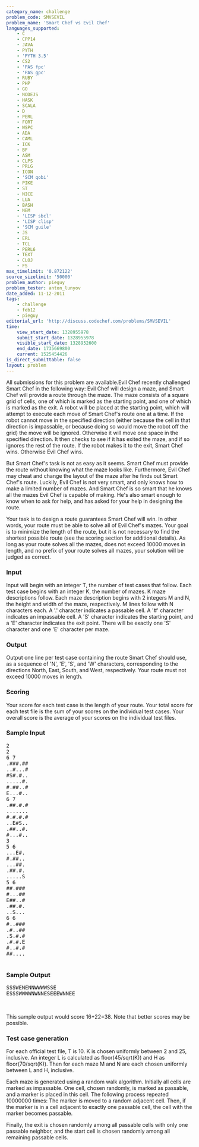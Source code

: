 ```yaml
---
category_name: challenge
problem_code: SMVSEVIL
problem_name: 'Smart Chef vs Evil Chef'
languages_supported:
    - C
    - CPP14
    - JAVA
    - PYTH
    - 'PYTH 3.5'
    - CS2
    - 'PAS fpc'
    - 'PAS gpc'
    - RUBY
    - PHP
    - GO
    - NODEJS
    - HASK
    - SCALA
    - D
    - PERL
    - FORT
    - WSPC
    - ADA
    - CAML
    - ICK
    - BF
    - ASM
    - CLPS
    - PRLG
    - ICON
    - 'SCM qobi'
    - PIKE
    - ST
    - NICE
    - LUA
    - BASH
    - NEM
    - 'LISP sbcl'
    - 'LISP clisp'
    - 'SCM guile'
    - JS
    - ERL
    - TCL
    - PERL6
    - TEXT
    - CLOJ
    - FS
max_timelimit: '0.872122'
source_sizelimit: '50000'
problem_author: pieguy
problem_tester: anton_lunyov
date_added: 11-12-2011
tags:
    - challenge
    - feb12
    - pieguy
editorial_url: 'http://discuss.codechef.com/problems/SMVSEVIL'
time:
    view_start_date: 1328955978
    submit_start_date: 1328955978
    visible_start_date: 1328952600
    end_date: 1735669800
    current: 1525454426
is_direct_submittable: false
layout: problem
---
```

All submissions for this problem are available.Evil Chef recently challenged Smart Chef in the following way: Evil Chef will design a maze, and Smart Chef will provide a route through the maze. The maze consists of a square grid of cells, one of which is marked as the starting point, and one of which is marked as the exit. A robot will be placed at the starting point, which will attempt to execute each move of Smart Chef's route one at a time. If the robot cannot move in the specified direction (either because the cell in that direction is impassable, or because doing so would move the robot off the grid) the move will be ignored. Otherwise it will move one space in the specified direction. It then checks to see if it has exited the maze, and if so ignores the rest of the route. If the robot makes it to the exit, Smart Chef wins. Otherwise Evil Chef wins.

But Smart Chef's task is not as easy as it seems. Smart Chef must provide the route without knowing what the maze looks like. Furthermore, Evil Chef may cheat and change the layout of the maze after he finds out Smart Chef's route. Luckily, Evil Chef is not very smart, and only knows how to make a limited number of mazes. And Smart Chef is so smart that he knows all the mazes Evil Chef is capable of making. He's also smart enough to know when to ask for help, and has asked for your help in designing the route.

Your task is to design a route guarantees Smart Chef will win. In other words, your route must be able to solve all of Evil Chef's mazes. Your goal is to minimize the length of the route, but it is not necessary to find the shortest possible route (see the scoring section for additional details). As long as your route solves all the mazes, does not exceed 10000 moves in length, and no prefix of your route solves all mazes, your solution will be judged as correct.

### Input

Input will begin with an integer T, the number of test cases that follow. Each test case begins with an integer K, the number of mazes. K maze descriptions follow. Each maze description begins with 2 integers M and N, the height and width of the maze, respectively. M lines follow with N characters each. A '.' character indicates a passable cell. A '#' character indicates an impassable cell. A 'S' character indicates the starting point, and a 'E' character indicates the exit point. There will be exactly one 'S' character and one 'E' character per maze.

### Output

Output one line per test case containing the route Smart Chef should use, as a sequence of 'N', 'E', 'S', and 'W' characters, corresponding to the directions North, East, South, and West, respectively. Your route must not exceed 10000 moves in length.

### Scoring

Your score for each test case is the length of your route. Your total score for each test file is the sum of your scores on the individual test cases. Your overall score is the average of your scores on the individual test files.

### Sample Input

<pre>2
2
6 7
.###.##
..#...#
#S#.#..
.....#.
#.##..#
E...#..
6 7
.##.#.#
.......
#.#.#.#
..E#S..
.##..#.
#...#..
3
5 6
...E#.
#.##..
...##.
.##.#.
.....S
5 6
##.###
#...##
E##..#
.##.#.
..S...
6 6
#..###
.#..##
.S.#.#
.#.#.E
#..#.#
##....

</pre>
### Sample Output

<pre>SSSWENENNWWWWSSE
ESSSWWWWNWNNESEEEWNNEE


</pre>
This sample output would score 16+22=38. Note that better scores may be possible.

### Test case generation

For each official test file, T is 10. K is chosen uniformly between 2 and 25, inclusive. An integer L is calculated as floor(45/sqrt(K)) and H as floor(70/sqrt(K)). Then for each maze M and N are each chosen uniformly between L and H, inclusive.

Each maze is generated using a random walk algorithm. Initially all cells are marked as impassable. One cell, chosen randomly, is marked as passable, and a marker is placed in this cell. The following process repeated 10000000 times: The marker is moved to a random adjacent cell. Then, if the marker is in a cell adjacent to exactly one passable cell, the cell with the marker becomes passable.

Finally, the exit is chosen randomly among all passable cells with only one passable neighbor, and the start cell is chosen randomly among all remaining passable cells.
